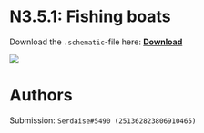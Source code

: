 # N3.5.1: Fishing boats

Download the `.schematic`-file here: **[Download](https://cdn.discordapp.com/attachments/697683255217881158/723663989158051910/Fishing_Boat.schematic)**

![](https://cdn.discordapp.com/attachments/697683255217881158/723666267692859565/unknown.png)  

# Authors

Submission: `Serdaise#5490 (251362823806910465)`
